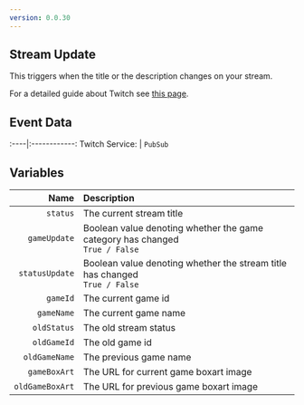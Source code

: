 ```yaml
---
version: 0.0.30
---
```


## Stream Update
This triggers when the title or the description changes on your stream. 

For a detailed guide about Twitch see [this page](/Platforms/Twitch).

## Event Data
:----|:------------:
Twitch Service: | `PubSub`

## Variables
Name | Description
----:|:------------
`status` | The current stream title
`gameUpdate` | Boolean value denoting whether the game category has changed <br> `True / False`
`statusUpdate` | Boolean value denoting whether the stream title has changed <br> `True / False`
`gameId` | The current game id
`gameName` | The current game name
`oldStatus` | The old stream status
`oldGameId` | The old game id
`oldGameName` | The previous game name
`gameBoxArt` | The URL for current game boxart image
`oldGameBoxArt` | The URL for previous game boxart image